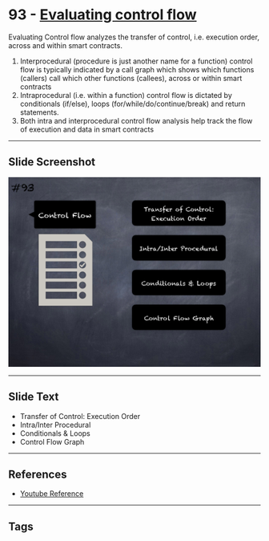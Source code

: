 
# 93 - [Evaluating control flow](./Evaluating%20control%20flow.md)

Evaluating Control flow analyzes the transfer of control, i.e. execution order, across and within smart contracts. 

1. Interprocedural (procedure is just another name for a function) control flow is typically indicated by a call graph which shows which functions (callers) call which other functions (callees), across or within smart contracts
2. Intraprocedural (i.e. within a function) control flow is dictated by conditionals (if/else), loops (for/while/do/continue/break) and return statements.
3. Both intra and interprocedural control flow analysis help track the flow of execution and data in smart contracts
___
## Slide Screenshot
![093.png](../../images/6.Audit%20Techniques%20and%20Tools%20101/093.png)
___
## Slide Text
- Transfer of Control: Execution Order
- Intra/Inter Procedural
- Conditionals & Loops
- Control Flow Graph
___
## References
- [Youtube Reference](https://youtu.be/dgITqd3mkDk?t=1254)
___
## Tags
